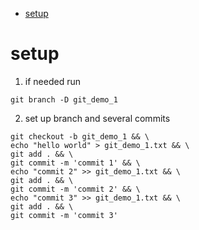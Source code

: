 - [setup](#setup)

# setup
1. if needed run 

```
git branch -D git_demo_1
```

2. set up branch and several commits
```
git checkout -b git_demo_1 && \
echo "hello world" > git_demo_1.txt && \
git add . && \
git commit -m 'commit 1' && \
echo "commit 2" >> git_demo_1.txt && \
git add . && \
git commit -m 'commit 2' && \ 
echo "commit 3" >> git_demo_1.txt && \
git add . && \
git commit -m 'commit 3'
```